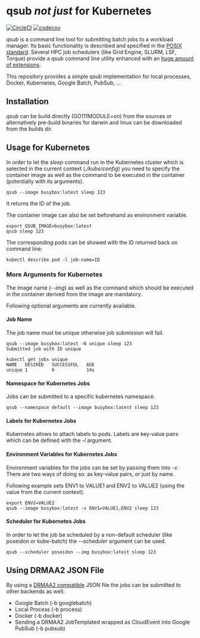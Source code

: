 # qsub _not just_ for Kubernetes

[![CircleCI](https://circleci.com/gh/dgruber/qsub.svg?style=svg)](https://circleci.com/gh/dgruber/qsub)
[![codecov](https://codecov.io/gh/dgruber/qsub/branch/master/graph/badge.svg)](https://codecov.io/gh/dgruber/qsub)

_qsub_ is a command line tool for submitting batch jobs to a
workload manager. Its basic functionality is described and specified in
the [POSIX standard](https://pubs.opengroup.org/onlinepubs/9699919799/utilities/qsub.html). Several HPC job schedulers (like Grid Engine, SLURM, LSF, Torque) provide
a _qsub_ command line utility enhanced with an [huge amount of extensions](http://gridengine.eu/mangridengine/manuals.html).

This repository provides a simple qsub implementation for local processes, Docker,
Kubernetes, Google Batch, PubSub, ...

## Installation

_qsub_ can be build directly (GO111MODULE=on) from the sources or alternatively pre-build binaries for darwin and linux can be downloaded from the builds dir.

## Usage for Kubernetes

In order to let the _sleep_ command run in the Kubernetes cluster
which is selected in the current context (_./kube/config_) you need
to specify the container image as well as the command to be executed
in the container (potentially with its arguments).

    qsub --image busybox:latest sleep 123

It returns the ID of the job.

The container image can also be set beforehand as environment variable.

    export QSUB_IMAGE=busybox:latest
    qsub sleep 123

The corresponding pods can be showed with the ID returned back on command line:

    kubectl describe pod -l job-name=ID

### More Arguments for Kubernetes

The image name (_--img_) as well as the command which should be executed in the
container derived from the image are mandatory.

Following optional arguments are currently available.

#### Job Name

The job name must be unique otherwise job submission will fail.

    qsub --image busybox:latest -N unique sleep 123
    Submitted job with ID unique

    kubectl get jobs unique
    NAME   DESIRED   SUCCESSFUL   AGE
    unique 1         0            14s   

#### Namespace for Kubernetes Jobs

Jobs can be submitted to a specific kubernetes namespace.

    qsub --namespace default --image busybox:latest sleep 123

#### Labels for Kubernetes Jobs

Kubernetes allows to attach labels to pods. Labels are key-value pairs
which can be defined with the _-l_ argument.

#### Environment Variables for Kubernetes Jobs

Environment variables for the jobs can be set by passing them into _-v_. There are
two ways of doing so: as key-value pairs, or just by name.

Following example sets ENV1 to VALUE1 and ENV2 to VALUE2 (using the value from 
the current context).

    export ENV2=VALUE2
    qsub --image busybox:latest -v ENV1=VALUE1,ENV2 sleep 123

#### Scheduler for Kubernetes Jobs

In order to let the job be scheduled by a non-default scheduler (like poseidon 
or kube-batch) the _--scheduler_ argument can be used.

    qsub --scheduler poseidon --img busybox:latest sleep 123

## Using DRMAA2 JSON File

By using a [DRMAA2 compatible](https://github.com/dgruber/drmaa2interface) JSON file the
jobs can be submitted to other backends as well:

- Google Batch (-b googlebatch)
- Local Process (-b process)
- Docker (-b docker)
- Sending a DRMAA2 JobTemplated wrapped as CloudEvent into Google PubSub (-b pubsub)
